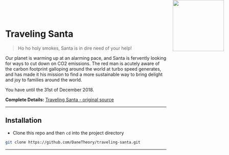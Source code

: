 # Traveling Santa
> Ho ho holy smokes, Santa is in dire need of your help!

<img src="https://traveling-santa.reaktor.com/assets/images/pukki.svg" style="position: absolute; width: 10rem; max-width: 321px; right: 5%; top: 0;">

Our planet is warming up at an alarming pace, and Santa is fervently looking for ways to cut down on CO2 emissions. The red man is acutely aware of the carbon footprint galloping around the world at turbo speed generates, and has made it his mission to find a more sustainable way to bring delight and joy to families around the world.

You have until the 31st of December 2018.

__Complete Details:__ [Traveling Santa - original source][1]

---



## Installation

* Clone this repo and then ```cd``` into the project directory

```bash
git clone https://github.com/DaneTheory/traveling-santa.git
```



---



[1]: https://traveling-santa.reaktor.com/?fbclid=IwAR17tSG876Thbf9oenl1exO5WeFRpJeVEOSKJEAclg355uyWlEX0Q-l6_YI
